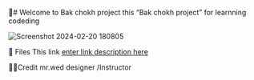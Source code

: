 💖# Welcome to Bak chokh project
this “Bak chokh project” for learnning codeding

![Screenshot 2024-02-20 180805](https://github.com/satapirom/Bak-chokh-wedpage-design/assets/148602165/dd45957a-7a92-4052-ada1-97c5398d4a98)


🎁 Files
This link  [enter link description here](https://bak-chokh-wedpage-design.onrender.com/)



👨‍🏫Credit mr.wed designer /Instructor

